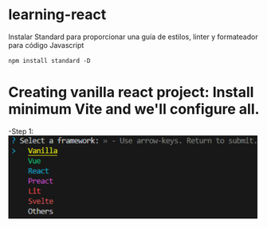 # learning-react

Instalar Standard para proporcionar una guía de estilos, linter y formateador para código Javascript
```
npm install standard -D
```

# Creating vanilla react project: Install minimum Vite and we'll configure all. 
-Step 1: <img alt="create vite" src="./assets/create-vite.png" width="500" />
